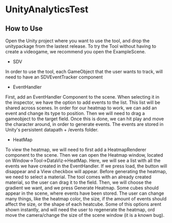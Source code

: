 # UnityAnalyticsTest
 
 
 ## How to Use
 
 Open the Unity project where you want to use the tool, and drop the unitypackage from the lastest release.
 To try the Tool without having to create a videogame, we recommend you open the ExampleScene.
 - SDV
 
 In order to use the tool, each GameObject that the user wants to track, will need to have an SDVEventTracker component
 
 
 - EventHandler
  
First, add an EventHandler Component to the scene. When selecting it in the inspector, we have the option to add events to the list. This list will be shared across scenes. In order for our heatmap to work, we can add an event and change its type to position. Then we will need to drag a gameobject to the target field. Once this is done, we can hit play and move the character around, in order to generate events. The events are stored in Unity's persistent datapath + /events folder.

- HeatMap

To view the heatmap, we will need to first add a HeatmapRenderer component to the scene. Then we can open the Heatmap window, located on Window->Tool->DataViz->HeatMap. Here, we will see a list with all the events we have created in the EventHandler. If we press load, the button will disappear and a View checkbox will appear. Before generating the heatmap, we need to select a material. The tool comes with an already created material, so the user can drag it to the field. Then, we will choose the gradient we want, and we press Generate Heatmap. Some cubes should appear in the scene, where events have been stored. The user can change many things, like the heatmap color, the size, if the amount of events should affect the size, or the shape of each heatcube. Some of this options arent shown instantly, and will need the user to regenerate the heatmap, ord move the camera/change the size of the scene window (it is a known bug).


